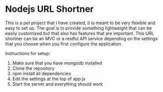# Nodejs URL Shortner

This is a pet project that I have created, it is meant to be very flexible and easy to set up. The goal is to provide something lightweight that can be easily customized but that also has features that are important. This URL shortner can be an MVC or a restful API service depending on the settings that you choose when you first configure the application.


Instructions for setup:

1. Make sure that you have mongodb installed
2. Clone the repository
3. npm install all dependencies
4. Edit the settings at the top of app.js
5. Start the server and everything should work


